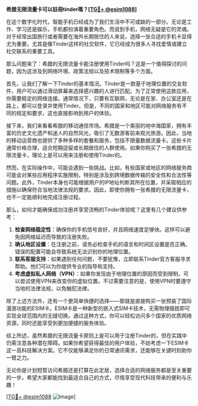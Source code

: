 **希腊无限流量卡可以註冊tinder嗎？[[TG💪+ @esim1088](https://t.me/s/esim1088)]**

在这个数字化时代，智能手机已经成为了我们生活中不可或缺的一部分。无论是工作、学习还是娱乐，手机都扮演着重要角色。而说到手机，网络无疑是它的灵魂。对于经常出国旅行或者需要在海外长期居住的人来说，选择一张合适的手机卡显得尤为重要。尤其是像Tinder这样的社交软件，它已经成为很多人寻找爱情或建立社交联系的重要工具。

那么问题来了：希腊的无限流量卡能注册使用Tinder吗？这是一个值得探讨的问题，因为这涉及到网络环境、政策法规以及技术限制等多个方面。

首先，让我们了解一下Tinder的基本情况。Tinder是一款基于地理位置的交友软件，用户可以通过滑动屏幕来选择感兴趣的人进行匹配。为了正常使用这款应用，你需要稳定的网络连接。通常情况下，只要有互联网，无论是在家、办公室还是在路上，都可以登录并使用Tinder。但是，不同的国家和地区可能对网络服务有不同的规定和要求，这也直接影响到用户的体验。

接下来，我们来看看希腊的移动通信市场。希腊是一个美丽的地中海国家，拥有丰富的历史文化遗产和迷人的自然风光，吸引了无数游客前来观光旅游。因此，当地的移动运营商也提供了多种多样的套餐和服务，包括不限量数据流量卡。这些卡片通常价格合理，适合短期逗留或长期居住的人群使用。如果你购买了一张希腊的无限流量卡，理论上是可以用来注册和使用Tinder的。

然而，在实际操作中，可能会遇到一些挑战。比如，有些国家或地区的网络服务商可能会对某些应用程序实施限制，特别是涉及到跨境数据传输的安全性和合法性等问题。此外，Tinder本身也可能根据用户的IP地址判断其所在位置，并采取相应的措施以确保符合当地法律法规的要求。因此，即使你拥有一张希腊的无限流量卡，也不一定能顺利地完成注册过程。

那么，如何才能确保成功注册并享受流畅的Tinder体验呢？这里有几个建议供参考：

1. **检查网络稳定性**：确保你的手机信号良好，并且网络速度足够快。这样可以避免因网络延迟而导致的注册失败。
2. **确认地区设置**：在注册之前，请务必检查手机的语言和时间区设置是否正确。错误的配置可能会导致系统无法识别你的地理位置。
3. **联系客服支持**：如果遇到任何问题，不要犹豫，立即联系Tinder官方客服寻求帮助。他们可以为你提供专业的指导和支持。
4. **考虑虚拟私人网络（VPN）**：如果你发现由于地理位置的原因而受到限制，可以尝试使用VPN来改变你的虚拟位置。不过需要注意的是，使用VPN时要遵守当地的法律法规，以免触犯法律。

除了上述方法外，还有一个更简单快捷的选择——那就是直接购买一张预装了国际漫游功能的ESIM卡。ESIM卡是一种新型的嵌入式SIM卡技术，无需物理插拔即可实现全球范围内的无缝切换。通过这种方式，你可以轻松访问多个国家的优质网络资源，同时还能享受到更加便捷的服务体验。

综上所述，虽然希腊的无限流量卡原则上是可以用于注册Tinder的，但在实践中仍需注意各种潜在障碍。如果你希望获得最佳的用户体验，不妨考虑一下ESIM卡这一高科技解决方案。它不仅能够满足你的日常通讯需求，还能够在关键时刻助你一臂之力。

无论你是计划短暂访问希腊还是打算在此定居，选择合适的网络服务都是至关重要的一步。希望大家都能找到最适合自己的方式，尽情享受现代科技带来的便利与乐趣！

[[TG💪+ @esim1088](https://t.me/s/esim1088) ![Image](https://i.postimg.cc/4NQfJmqS/Snipaste-2025-05-13-00-14-12.png)]